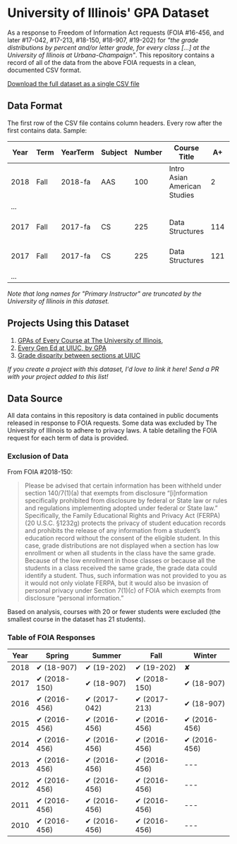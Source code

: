 # University of Illinois' GPA Dataset

As a response to Freedom of Information Act requests (FOIA #16-456, and later #17-042, #17-213, #18-150, #18-907, #19-202) for *"the grade distributions by percent and/or letter grade, for every class [...] at the University of Illinois at Urbana-Champaign"*.  This repository contains a record of all of the data from the above FOIA requests in a clean, documented CSV format.

[Download the full dataset as a single CSV file](https://raw.githubusercontent.com/wadefagen/datasets/master/gpa/uiuc-gpa-dataset.csv)

## Data Format

The first row of the CSV file contains column headers. Every row after the first contains data. Sample:

| Year | Term | YearTerm | Subject | Number | Course Title | A+ | A | A- | B+ | B | B- | C+ | C | C- | D+ | D | D- | F | W | Primary Instructor |
| ---- | ---- | -------- | ------- | ------ | ------------ | -- | - | -- | -- | - | -- | -- | - | -- | -- | - | -- | - | - | ------------------ |
| 2018 | Fall | 2018-fa | AAS | 100 | Intro Asian American Studies | 2 | 8 | 8 | 7 | 3 | 2 | 1 | 0 | 0 | 0 | 0 | 0 | 0 | 0 | Thomas, Merin A |
| ... |
| 2017 | Fall | 2017-fa | CS | 225 | Data Structures | 114 | 47 | 27 | 6 | 28 | 17 | 14 | 18 | 13 | 12 | 9 | 12 | 16 | 2 | Fagen-Ulmschnei, Wade A |
| 2017 | Fall | 2017-fa | CS | 225 | Data Structures | 121 | 40 | 27 | 20 | 29 | 16 | 14 | 24 | 4 | 12 | 14 | 16 | 14 | 4 | Fagen-Ulmschnei, Wade A |
| ... |

*Note that long names for "Primary Instructor" are truncated by the University of Illinois in this dataset.*

## Projects Using this Dataset

1. [GPAs of Every Course at The University of Illinois](http://waf.cs.illinois.edu/discovery/gpa_of_every_course_at_illinois/), 
2. [Every Gen Ed at UIUC, by GPA](http://waf.cs.illinois.edu/discovery/every_gen_ed_at_uiuc_by_gpa/)
3. [Grade disparity between sections at UIUC](http://waf.cs.illinois.edu/discovery/grade_disparity_between_sections_at_uiuc/)

*If you create a project with this dataset, I'd love to link it here!  Send a PR with your project added to this list!*

## Data Source

All data contains in this repository is data contained in public documents released in response to FOIA requests.  Some data was excluded by The University of Illinois to adhere to privacy laws.  A table detailing the FOIA request for each term of data is provided.

### Exclusion of Data

From FOIA #2018-150:

> Please be advised that certain information has been withheld under section 140/7(1)(a) that exempts from disclosure “[i]nformation specifically prohibited from disclosure by federal or State law or rules and regulations implementing adopted under federal or State law.” Specifically, the Family Educational Rights and Privacy Act (FERPA) (20 U.S.C. §1232g) protects the privacy of student education records and prohibits the release of any information from a student’s education record without the consent of the eligible student. In this case, grade distributions are not displayed when a section has low enrollment or when all students in the class have the same grade. Because of the low enrollment in those classes or because all the students in a class received the same grade, the grade data could identify a student.  Thus, such information was not provided to you as it would not only violate FERPA, but it would also be invasion of personal privacy under Section 7(1)(c) of FOIA which exempts from disclosure “personal information.” 

Based on analysis, courses with 20 or fewer students were excluded (the smallest course in the dataset has 21 students).

### Table of FOIA Responses

| Year | Spring       | Summer        | Fall         | Winter        |
| ---- | ------------ | ------------- | ------------ | ------------- |
| 2018 | ✔ (18-907)   | ✔ (19-202)   | ✔ (19-202)   | ✘            |   
| 2017 | ✔ (2018-150) | ✔ (18-907)   | ✔ (2018-150) | ✔ (18-907)   |   
| 2016 | ✔ (2016-456) | ✔ (2017-042) | ✔ (2017-213) | ✔ (18-907)   |
| 2015 | ✔ (2016-456) | ✔ (2016-456) | ✔ (2016-456) | ✔ (2016-456) |
| 2014 | ✔ (2016-456) | ✔ (2016-456) | ✔ (2016-456) | ✔ (2016-456) |
| 2013 | ✔ (2016-456) | ✔ (2016-456) | ✔ (2016-456) | ---           |
| 2012 | ✔ (2016-456) | ✔ (2016-456) | ✔ (2016-456) | ---           |
| 2011 | ✔ (2016-456) | ✔ (2016-456) | ✔ (2016-456) | ---           |
| 2010 | ✔ (2016-456) | ✔ (2016-456) | ✔ (2016-456) | ---           |

